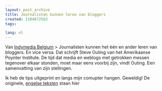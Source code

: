 ```yaml
---
layout: post_archive
title: Journalisten kunnen leren van bloggers
created: 1104872563
tags:

lang: nl
---
```

Van [Indymedia Belgium](http://www.indymedia.be/news/2005/01/91771.php "Media / Journalisten kunnen leren van bloggers : Indymedia Belgium") > Journalisten kunnen het één en ander leren van bloggers. En vice versa. Dat schrijft Steve Outing van het Amerikaanse Poynter Institute. De tijd dat media en weblogs met getrokken messen tegenover elkaar stonden, moet maar eens voorbij zijn, vindt Outing. Een samenvatting van zijn stellingen.

Ik heb de tips uitgeprint en langs mijn comupter hangen. Geweldig! De originele, [engelse teksten](http://www.poynter.org/content/content_view.asp?id=75383) staan hier
